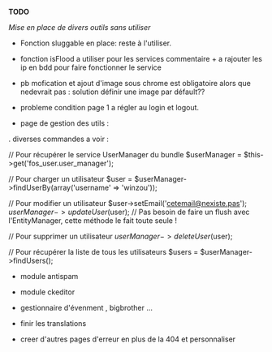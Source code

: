 **TODO**

_Mise en place de divers outils sans utiliser_



- Fonction sluggable en place: reste à l'utiliser.
- fonction isFlood a utiliser pour les services commentaire + a rajouter les ip en bdd pour faire fonctionner le service

- pb mofication et ajout d'image sous chrome est obligatoire alors que nedevrait pas : solution définir une image par défault??

- probleme condition page 1 a régler au login et logout.

- page de gestion des utils : 

 . diverses commandes a voir : 
 
 // Pour récupérer le service UserManager du bundle
 $userManager = $this->get('fos_user.user_manager');
 
 // Pour charger un utilisateur
 $user = $userManager->findUserBy(array('username' => 'winzou'));
 
 // Pour modifier un utilisateur
 $user->setEmail('cetemail@nexiste.pas');
 $userManager->updateUser($user); // Pas besoin de faire un flush avec l'EntityManager, cette méthode le fait toute seule !
 
 // Pour supprimer un utilisateur
 $userManager->deleteUser($user);
 
 // Pour récupérer la liste de tous les utilisateurs
 $users = $userManager->findUsers();
 
 - module antispam
 
 - module ckeditor
 
 - gestionnaire d'évenment , bigbrother ...
 
 - finir les translations
 
 - creer d'autres pages d'erreur en plus de la 404 et personnaliser


